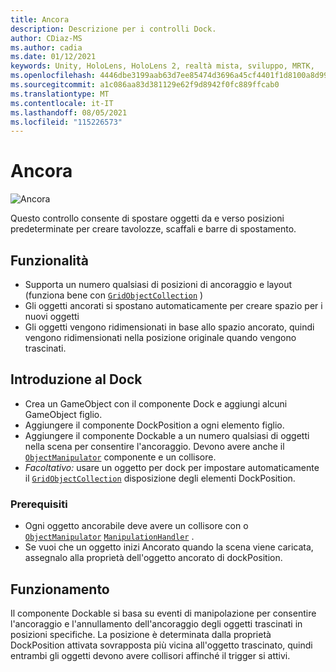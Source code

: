 ```yaml
---
title: Ancora
description: Descrizione per i controlli Dock.
author: CDiaz-MS
ms.author: cadia
ms.date: 01/12/2021
keywords: Unity, HoloLens, HoloLens 2, realtà mista, sviluppo, MRTK,
ms.openlocfilehash: 4446dbe3199aab63d7ee85474d3696a45cf4401f1d8100a8d99885a7265c7fe2
ms.sourcegitcommit: a1c086aa83d381129e62f9d8942f0fc889ffcab0
ms.translationtype: MT
ms.contentlocale: it-IT
ms.lasthandoff: 08/05/2021
ms.locfileid: "115226573"
---
```

# <a name="dock"></a>Ancora

![Ancora](../images/dock/MRTK_UX_Dock_Main.png)

Questo controllo consente di spostare oggetti da e verso posizioni predeterminate per creare tavolozze, scaffali e barre di spostamento.

## <a name="features"></a>Funzionalità

- Supporta un numero qualsiasi di posizioni di ancoraggio e layout (funziona bene con [`GridObjectCollection`](xref:Microsoft.MixedReality.Toolkit.Utilities.GridObjectCollection) )
- Gli oggetti ancorati si spostano automaticamente per creare spazio per i nuovi oggetti
- Gli oggetti vengono ridimensionati in base allo spazio ancorato, quindi vengono ridimensionati nella posizione originale quando vengono trascinati.

## <a name="getting-started-with-dock"></a>Introduzione al Dock

- Crea un GameObject con il componente Dock e aggiungi alcuni GameObject figlio.
- Aggiungere il componente DockPosition a ogni elemento figlio.
- Aggiungere il componente Dockable a un numero qualsiasi di oggetti nella scena per consentire l'ancoraggio. Devono avere anche il [`ObjectManipulator`](xref:Microsoft.MixedReality.Toolkit.UI.ObjectManipulator) componente e un collisore.
- *Facoltativo:* usare un oggetto per dock per impostare automaticamente il [`GridObjectCollection`](xref:Microsoft.MixedReality.Toolkit.Utilities.GridObjectCollection) disposizione degli elementi DockPosition.

### <a name="prerequisites"></a>Prerequisiti

- Ogni oggetto ancorabile deve avere un collisore con o [`ObjectManipulator`](xref:Microsoft.MixedReality.Toolkit.UI.ObjectManipulator) [`ManipulationHandler`](xref:Microsoft.MixedReality.Toolkit.UI.ManipulationHandler) .
- Se vuoi che un oggetto inizi Ancorato quando la scena viene caricata, assegnalo alla proprietà dell'oggetto ancorato di dockPosition.

## <a name="how-it-works"></a>Funzionamento

Il componente Dockable si basa su eventi di manipolazione per consentire l'ancoraggio e l'annullamento dell'ancoraggio degli oggetti trascinati in posizioni specifiche. La posizione è determinata dalla proprietà DockPosition attivata sovrapposta più vicina all'oggetto trascinato, quindi entrambi gli oggetti devono avere collisori affinché il trigger si attivi.
